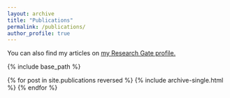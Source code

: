 ```yaml
---
layout: archive
title: "Publications"
permalink: /publications/
author_profile: true
---
```


You can also find my articles on <u><a href="(https://www.researchgate.net/profile/Chun-Hong-Tse)">my Research Gate profile</a>.</u>

{% include base_path %}

{% for post in site.publications reversed %}
  {% include archive-single.html %}
{% endfor %}
